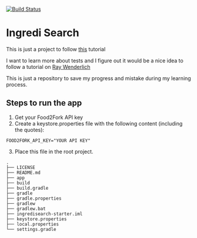 [![Build Status](https://travis-ci.org/amadeu01/ingredisearch.svg?branch=master)](https://travis-ci.org/amadeu01/ingredisearch)

# Ingredi Search
This is just a project to follow [this](https://www.raywenderlich.com/174137/android-unit-testing-with-mockito) tutorial

I want to learn more about tests and I figure out it would be a nice idea to follow a tutorial on [Ray Wenderlich](https://www.raywenderlich.com/)

This is just a repository to save my progress and mistake during my learning process.


## Steps to run the app

1. Get your Food2Fork API key
2. Create a keystore.properties file with the following content (including the quotes):
```
FOOD2FORK_API_KEY="YOUR API KEY"
```

3. Place this file in the root project.

```
.
├── LICENSE
├── README.md
├── app
├── build
├── build.gradle
├── gradle
├── gradle.properties
├── gradlew
├── gradlew.bat
├── ingredisearch-starter.iml
├── keystore.properties
├── local.properties
└── settings.gradle

```
